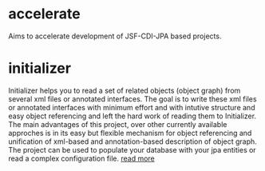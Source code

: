 accelerate
==========

Aims to accelerate development of JSF-CDI-JPA based projects.

# initializer

Initializer helps you to read a set of related objects (object graph) from several xml files or annotated interfaces. The goal is to write these xml files or annotated interfaces with minimum effort and with intutive structure and easy object referencing and left the hard work of reading them to Initializer.
The main advantages of this project, over other currently available approches is in its easy but flexible mechanism for object referencing and unification of xml-based and annotation-based description of object graph.
The project can be used to populate your database with your jpa entities or read a complex configuration file. 
[read more](https://github.com/pishfa/accelerate/wiki/Initializer)

